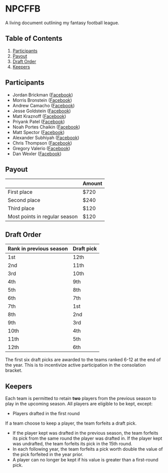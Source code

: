 # NPCFFB

A living document outlining my fantasy football league.

## Table of Contents

1. [Participants](#participants)
1. [Payout](#payout)
1. [Draft Order](#draft-order)
1. [Keepers](#keepers)

## Participants

- Jordan Brickman ([Facebook](facebook.com/jabrickman914))
- Morris Bronstein ([Facebook](facebook.com/morris.bronstein))
- Andrew Camacho  ([Facebook](facebook.com/andrew.camacho.12))
- Jesse Goldstein ([Facebook](facebook.com/jesse.goldstein90))
- Matt Kraznoff ([Facebook](facebook.com/matthew.krasnoff))
- Priyank Patel ([Facebook](facebook.com/pripats))
- Noah Portes Chaikin ([Facebook](facebook.com/nporteschaikin))
- Matt Spector ([Facebook](facebook.com/matt.spector.3))
- Alexander Subhiyah ([Facebook](facebook.com/alexander.subhiyah))
- Chris Thompson ([Facebook](facebook.com/cjthompson26))
- Gregory Valerio ([Facebook](facebook.com/gregory.boumtjeboumtje))
- Dan Wexler ([Facebook](facebook.com/dan.wexler.56))

## Payout

| | Amount |
| --- | --- |
| First place | $720 |
| Second place | $240 |
| Third place | $120 |
| Most points in regular season | $120 |

## Draft Order

| Rank in previous season | Draft pick |
| --- | --- |
| 1st | 12th |
| 2nd | 11th |
| 3rd | 10th |
| 4th | 9th |
| 5th | 8th |
| 6th | 7th |
| 7th | 1st |
| 8th | 2nd |
| 9th | 3rd |
| 10th | 4th |
| 11th | 5th |
| 12th | 6th |

The first six draft picks are awarded to the teams ranked 6-12 at the end of the year. This is to incentivize active participation in the consolation bracket.

## Keepers

Each team is permitted to retain **two** players from the previous season to play in the upcoming season. All players are eligible to be kept, except:

- Players drafted in the first round

If a team choose to keep a player, the team forfeits a draft pick.

- If the player kept was drafted in the previous season, the team forfeits its pick from the same round the player was drafted in. If the player kept was undrafted, the team forfeits its pick in the 15th round.
- In each following year, the team forfeits a pick worth double the value of the pick forfeited in the year prior.
- A player can no longer be kept if his value is greater than a first-round pick.

